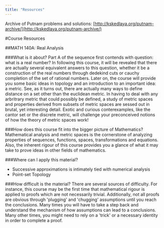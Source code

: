 ```yaml
---
title: "Resources"
---
```


Archive of Putnam problems and solutions: [http://kskedlaya.org/putnam-archive/](http://kskedlaya.org/putnam-archive/)

#Course Resources

##MATH 140A: Real Analysis

###What is it about?
Part A of the sequence first contends with question: what is a real number? In following this course, it will be revealed that there are actually
several equivalent answers to this question, whether it be a construction of the real numbers through dedekind cuts or cauchy completion of the
set of rational numbers. Later on, the course will provide you some basic ideas in topology and an introduction to an important idea: a metric.
See, as it turns out, there are actually many ways to define distance on a set other than the euclidean metric. In having to deal with any arbritrary metric that
could possibly be defined, a study of metric spaces and properties derived from subsets of metric spaces are sessed out in brutal, yet interesting detail. Exotic
and curious conterexamples, like the cantor set or the discrete metric, will challenge your preconceived notions of how the theory of metric spaces work!

###How does this course fit into the bigger picture of Mathematics?
Mathematical analysis and metric spaces is the cornerstone of analyzing properties of sequences, functions, spaces, transformations and equations. Also, the inherent rigour
of this course provides you a glance of what it may take to prove ideas in other fields of mathematics.

###Where can I apply this material?
* Successive approximations is intimately tied with numerical analysis
* Point-set Topology

###How difficult is the material?
There are several sources of difficulty. For instance, this course may be the first time that mathematical rigour is applied to proofs which are 
not necessarily trivial. Additionally, not all proofs are obvious through 'plugging' and 'chugging' assumptions until you reach the conclusions. Many times you will
have to take a step back and understand the mechanism of how assumptions can lead to a conclusions. Many other times, you might need to rely on a 'trick' or a necessary
identity in order to complete a proof.